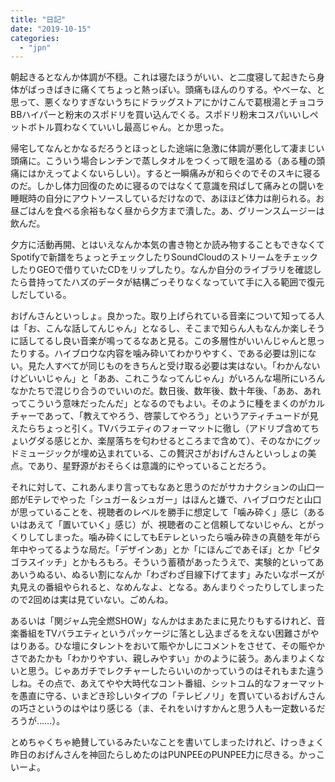 ```yaml
---
title: "日記"
date: "2019-10-15"
categories: 
  - "jpn"
---
```


朝起きるとなんか体調が不穏。これは寝たほうがいい、と二度寝して起きたら身体がばっきばきに痛くてちょっと熱っぽい。頭痛もほんのりする。やべーな、と思って、悪くなりすぎないうちにドラッグストアにかけこんで葛根湯とチョコラBBハイパーと粉末のスポドリを買い込んでくる。スポドリ粉末コスパいいしペットボトル買わなくていいし最高じゃん。とか思った。

帰宅してなんとかなるだろうとほっとした途端に急激に体調が悪化して凄まじい頭痛に。こういう場合レンチンで蒸しタオルをつくって眼を温める（ある種の頭痛にはかえってよくないらしい）。すると一瞬痛みが和らぐのでそのスキに寝るのだ。しかし体力回復のために寝るのではなくて意識を飛ばして痛みとの闘いを睡眠時の自分にアウトソースしているだけなので、あほほど体力は削られる。お昼ごはんを食べる余裕もなく昼から夕方まで潰した。あ、グリーンスムージーは飲んだ。

夕方に活動再開、とはいえなんか本気の書き物とか読み物することもできなくてSpotifyで新譜をちょっとチェックしたりSoundCloudのストリームをチェックしたりGEOで借りていたCDをリップしたり。なんか自分のライブラリを確認したら昔持ってたハズのデータが結構ごっそりなくなっていて手に入る範囲で復元しだしている。

おげんさんといっしょ。良かった。取り上げられている音楽について知ってる人は「お、こんな話してんじゃん」となるし、そこまで知らん人もなんか楽しそうに話してるし良い音楽が鳴ってるなあと見る。この多層性がいいんじゃんと思ったりする。ハイブロウな内容を噛み砕いてわかりやすく、である必要は別にない。見た人すべてが同じものをきちんと受け取る必要は実はない。「わかんないけどいいじゃん」と「ああ、これこうなってんじゃん」がいろんな場所にいろんなかたちで混じり合うのでいいのだ。数日後、数年後、数十年後、「ああ、あれってこういう意味だったんだ」となるのでもよい。そのように種をまくのがカルチャーであって、「教えてやろう、啓蒙してやろう」というアティチュードが見えたらちょっと引く。TVバラエティのフォーマットに徹し（アドリブ含めてちょいグダる感じとか、楽屋落ちを匂わせるところまで含めて）、そのなかにグッドミュージックが埋め込まれている、この贅沢さがおげんさんといっしょの美点。であり、星野源がおそらくは意識的にやっていることだろう。

それに対して、これあんまり言ってもなあと思うのだがサカナクションの山口一郎がEテレでやった「シュガー＆シュガー」はほんと嫌で、ハイブロウだと山口が思っていることを、視聴者のレベルを勝手に想定して「噛み砕く」感じ（あるいはあえて「置いていく」感じ）が、視聴者のこと信頼してないじゃん、とがっくりしてしまった。噛み砕くにしてもEテレといったら噛み砕きの真髄を年がら年中やってるような局だ。「デザインあ」とか「にほんごであそぼ」とか「ピタゴラスイッチ」とかもろもろ。そういう蓄積があったうえで、実験的といってああいうぬるい、ぬるい割になんか「わざわざ目線下げてます」みたいなポーズが丸見えの番組やられると、なめんなよ、となる。あんまりぐったりしてしまったので2回めは実は見ていない。ごめんね。

あるいは「関ジャム完全燃SHOW」なんかはまあたまに見たりもするけれど、音楽番組をTVバラエティというパッケージに落とし込まざるをえない困難さがやはりある。ひな壇にタレントをおいて賑やかしにコメントをさせて、その賑やかさであたかも「わかりやすい、親しみやすい」かのように装う。あんまりよくないと思う。じゃあガチでレクチャーしたらいいのかっていうのはそれもまた違うしね。その点で、あえてやや大時代なコント番組、シットコム的なフォーマットを愚直に守る、いまどき珍しいタイプの「テレビノリ」を貫いているおげんさんの巧さというのはやはり感じる（ま、それをいけすかんと思う人も一定数いるだろうが……）。

とめちゃくちゃ絶賛しているみたいなことを書いてしまったけれど、けっきょく昨日のおげんさんを神回たらしめたのはPUNPEEのPUNPEE力に尽きる。かっこいーよ。
